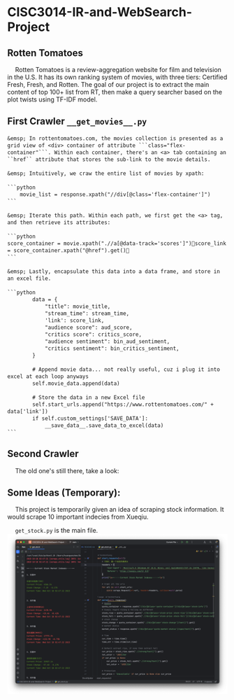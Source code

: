 # CISC3014-IR-and-WebSearch-Project


## Rotten Tomatoes
&emsp; Rotten Tomatoes is a review-aggregation website for film and television in the U.S. 
It has its own ranking system of movies, with three tiers: Certified Fresh, Fresh, and Rotten. The goal of our project is to extract the main content of top 100+ list from RT, then make a query searcher based on the plot twists using TF-IDF model.


## First Crawler ```__get_movies__.py```
    &emsp; In rottentomatoes.com, the movies collection is presented as a grid view of <div> container of attribute ```class="flex-container"```. Within each container, there's an <a> tab containing an ``href`` attribute that stores the sub-link to the movie details.
    
    &emsp; Intuitively, we craw the entire list of movies by xpath:
    
    ```python
        movie_list = response.xpath("//div[@class='flex-container']")
    ```
    
    &emsp; Iterate this path. Within each path, we first get the <a> tag, and then retrieve its attributes:
    
    ```python
    score_container = movie.xpath(".//a[@data-track='scores']")score_link = score_container.xpath("@href").get()
    ``` 
    
    &emsp; Lastly, encapsulate this data into a data frame, and store in an excel file.
    
    ```python
            data = {
                "title": movie_title,
                "stream_time": stream_time,
                'link': score_link,
                "audience score": aud_score,
                "critics score": critics_score,
                "audience sentiment": bin_aud_sentiment,
                "critics sentiment": bin_critics_sentiment,
            }

            # Append movie data... not really useful, cuz i plug it into excel at each loop anyways
            self.movie_data.append(data)

            # Store the data in a new Excel file
            self.start_urls.append("https://www.rottentomatoes.com/" + data['link'])
            if self.custom_settings['SAVE_DATA']:
                __save_data__.save_data_to_excel(data)
    ```
    
## Second Crawler


&emsp; The old one's still there, take a look:

## Some Ideas (Temporary):
&emsp; This project is temporarily given an idea of scraping stock information.
It would scrape 10 important indecies from Xueqiu.

&emsp; ```get_stock.py``` is the main file.
![Image](/screenshots/scr1.png)
